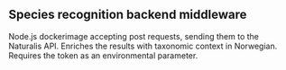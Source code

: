 ## Species recognition backend middleware

Node.js dockerimage accepting post requests, sending them to the Naturalis API. Enriches the results with taxonomic context in Norwegian. Requires the token as an environmental parameter.
